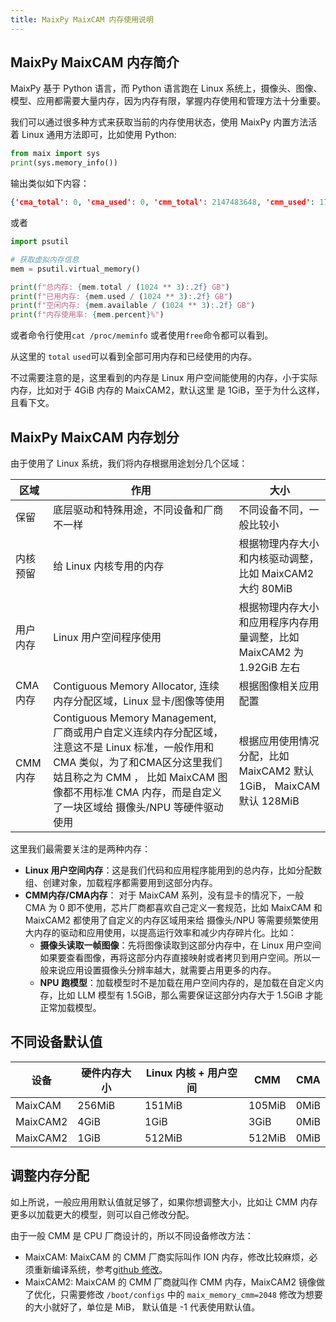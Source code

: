 ```yaml
---
title: MaixPy MaixCAM 内存使用说明
---
```


## MaixPy MaixCAM 内存简介

MaixPy 基于 Python 语言，而 Python 语言跑在 Linux 系统上，摄像头、图像、模型、应用都需要大量内存，因为内存有限，掌握内存使用和管理方法十分重要。

我们可以通过很多种方式来获取当前的内存使用状态，使用 MaixPy 内置方法活着 Linux 通用方法即可，比如使用 Python:
```python
from maix import sys
print(sys.memory_info())
```
输出类似如下内容：

```json
{'cma_total': 0, 'cma_used': 0, 'cmm_total': 2147483648, 'cmm_used': 177512448, 'hw_total': 4294967296, 'total': 2060726272, 'used': 339562496}
```

或者

```python
import psutil

# 获取虚拟内存信息
mem = psutil.virtual_memory()

print(f"总内存: {mem.total / (1024 ** 3):.2f} GB")
print(f"已用内存: {mem.used / (1024 ** 3):.2f} GB")
print(f"空闲内存: {mem.available / (1024 ** 3):.2f} GB")
print(f"内存使用率: {mem.percent}%")
```

或者命令行使用`cat /proc/meminfo` 或者使用`free`命令都可以看到。

从这里的 `total` `used`可以看到全部可用内存和已经使用的内存。

不过需要注意的是，这里看到的内存是 Linux 用户空间能使用的内存，小于实际内存，比如对于 4GiB 内存的 MaixCAM2，默认这里 是 1GiB，至于为什么这样，且看下文。


## MaixPy MaixCAM 内存划分

由于使用了 Linux 系统，我们将内存根据用途划分几个区域：

| 区域 |  作用 | 大小 |
|---- | ---- | --- |
| 保留 | 底层驱动和特殊用途，不同设备和厂商不一样 | 不同设备不同，一般比较小 |
| 内核预留 | 给 Linux 内核专用的内存 | 根据物理内存大小和内核驱动调整，比如 MaixCAM2 大约 80MiB |
| 用户内存 | Linux 用户空间程序使用 | 根据物理内存大小和应用程序内存用量调整，比如 MaixCAM2 为 1.92GiB 左右 |
| CMA 内存 | Contiguous Memory Allocator, 连续内存分配区域，Linux 显卡/图像等使用 | 根据图像相关应用配置 |
| CMM 内存 | Contiguous Memory Management, 厂商或用户自定义连续内存分配区域，注意这不是 Linux 标准，一般作用和 CMA 类似，为了和CMA区分这里我们姑且称之为 CMM ， 比如 MaixCAM 图像都不用标准 CMA 内存，而是自定义了一块区域给 摄像头/NPU 等硬件驱动使用 | 根据应用使用情况分配，比如 MaixCAM2 默认 1GiB， MaixCAM 默认 128MiB |

这里我们最需要关注的是两种内存：
* **Linux 用户空间内存**：这是我们代码和应用程序能用到的总内存，比如分配数组、创建对象，加载程序都需要用到这部分内存。
* **CMM内存/CMA内存**： 对于 MaixCAM 系列，没有显卡的情况下，一般 CMA 为 0 即不使用，芯片厂商都喜欢自己定义一套规范，比如 MaixCAM 和 MaixCAM2 都使用了自定义的内存区域用来给 摄像头/NPU 等需要频繁使用大内存的驱动和应用使用，以提高运行效率和减少内存碎片化。比如：
  * **摄像头读取一帧图像**：先将图像读取到这部分内存中，在 Linux 用户空间如果要查看图像，再将这部分内存直接映射或者拷贝到用户空间。所以一般来说应用设置摄像头分辨率越大，就需要占用更多的内存。
  * **NPU 跑模型**：加载模型时不是加载在用户空间内存的，是加载在自定义内存，比如 LLM 模型有 1.5GiB，那么需要保证这部分内存大于 1.5GiB 才能正常加载模型。

## 不同设备默认值

| 设备 | 硬件内存大小 | Linux 内核 + 用户空间 | CMM | CMA |
| --- | ----------- | ------------------ | --- | -- |
| MaixCAM  | 256MiB | 151MiB     | 105MiB | 0MiB |
| MaixCAM2 | 4GiB   | 1GiB       | 3GiB   | 0MiB |
| MaixCAM2 | 1GiB   | 512MiB     | 512MiB | 0MiB |


## 调整内存分配

如上所说，一般应用用默认值就足够了，如果你想调整大小，比如让 CMM 内存更多以加载更大的模型，则可以自己修改分配。

由于一般 CMM 是 CPU 厂商设计的，所以不同设备修改方法：
* MaixCAM: MaixCAM 的 CMM 厂商实际叫作 ION 内存，修改比较麻烦，必须重新编译系统，参考[github 修改](https://github.com/sipeed/LicheeRV-Nano-Build/commit/713161599e1b590249b1cd8a9e7f2a7f68d8d52d)。
* MaixCAM2: MaixCAM 的 CMM 厂商就叫作 CMM 内存，MaixCAM2 镜像做了优化，只需要修改 `/boot/configs` 中的 `maix_memory_cmm=2048` 修改为想要的大小就好了，单位是 MiB， 默认值是 -1 代表使用默认值。





